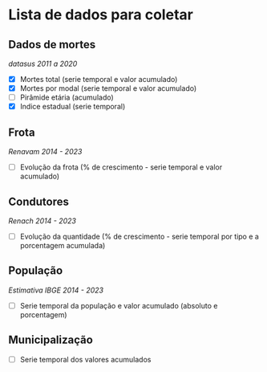 # Lista de dados para coletar

## Dados de mortes
*datasus 2011 a 2020*

- [x] Mortes total (serie temporal e valor acumulado) 
- [x] Mortes por modal (serie temporal e valor acumulado)
- [ ] Pirâmide etária (acumulado)
- [x] Indice estadual (serie temporal)

## Frota
*Renavam 2014 - 2023*

- [ ] Evolução da frota (% de crescimento - serie temporal e valor acumulado)

## Condutores
*Renach 2014 - 2023*

- [ ] Evolução da quantidade (% de crescimento - serie temporal por tipo e a porcentagem acumulada)

## População
*Estimativa IBGE 2014 - 2023*

- [ ] Serie temporal da população e valor acumulado (absoluto e porcentagem)

## Municipalização

- [ ] Serie temporal dos valores acumulados
